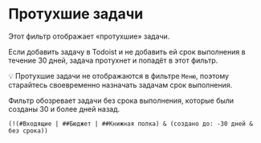 # Протухшие задачи

Этот фильтр отображает «протухшие» задачи.

Если добавить задачу в Todoist и не добавить ей срок выполнения в течение 30 дней, задача протухнет и попадёт в этот фильтр.

💡 Протухшие задачи не отображаются в фильтре `Меню`, поэтому старайтесь своевременно назначать задачам срок выполнения.

Фильтр обозревает задачи без срока выполнения, которые были созданы 30 и более дней назад.

```
(!(#Входящие | ##Бюджет | ##Книжная полка) & (создано до: -30 дней & без срока))
```
